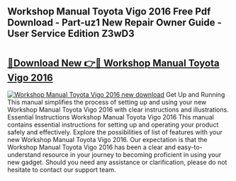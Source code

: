## Workshop Manual Toyota Vigo 2016 Free Pdf Download - Part-uz1 New Repair Owner Guide - User Service Edition Z3wD3

# <h2><a href="http://bc8473.oget.top/?id=Workshop+Manual+Toyota+Vigo+2016">🔗Download New 👉🔴 Workshop Manual Toyota Vigo 2016</a></h2>

[![Workshop Manual Toyota Vigo 2016 new download](https://i.imgur.com/5g1atiW.png)](http://bc8473.oget.top/?id=Workshop+Manual+Toyota+Vigo+2016)
Get Up and Running This manual simplifies the process of setting up and using your new Workshop Manual Toyota Vigo 2016 with clear instructions and illustrations. Essential Instructions Workshop Manual Toyota Vigo 2016 This manual contains essential instructions for setting up and operating your product safely and effectively. Explore the possibilities of list of features with your new Workshop Manual Toyota Vigo 2016. Our expectation is that the Workshop Manual Toyota Vigo 2016 has been a clear and easy-to-understand resource in your journey to becoming proficient in using your new gadget. Should you need any assistance or clarification, please do not hesitate to contact our support team.
